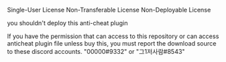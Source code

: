 Single-User License
Non-Transferable License
Non-Deployable License

you shouldn't deploy this anti-cheat plugin

If you have the permission that can access to this repository or can access anticheat plugin file unless buy this,
you must report the download source to these discord accounts.
"00000#9332" or "그1저사람#8543"
